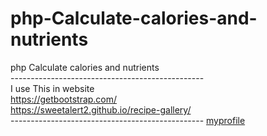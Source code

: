 # php-Calculate-calories-and-nutrients
php﻿ ﻿Calculate calories and nutrients
<br>
<a>------------------------------------------------</a>
<br>
I use This in website
<br>
https://getbootstrap.com/
<br>
https://sweetalert2.github.io/recipe-gallery/
<br>
<a>------------------------------------------------</a>
[myprofile](https://myyoomi.carrd.co/)
